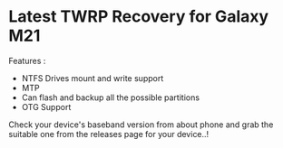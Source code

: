 # Latest TWRP Recovery for Galaxy M21

Features :

- NTFS Drives mount and write support
- MTP
- Can flash and backup all the possible partitions
- OTG Support

Check your device's baseband version from about phone and grab the suitable one from the releases page for your device..!
